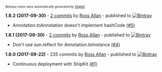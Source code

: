 <sup><sup>*Release notes were automatically generated by [Shipkit](http://shipkit.org/)*</sup></sup>

**1.8.2 (2017-09-30)** - [2 commits](https://github.com/MinimallyCorrect/JavaTransformer/compare/v1.8.1...v1.8.2) by [Ross Allan](https://github.com/nallar) - published to [![Bintray](https://img.shields.io/badge/Bintray-1.8.2-green.svg)](https://bintray.com/minimallycorrect/minimallycorrectmaven/JavaTransformer/1.8.2)
 - Annotation.toAnnotation doesn't implement hashCode [(#5)](https://github.com/MinimallyCorrect/JavaTransformer/issues/5)

**1.8.1 (2017-09-30)** - [2 commits](https://github.com/MinimallyCorrect/JavaTransformer/compare/v1.8.0...v1.8.1) by [Ross Allan](https://github.com/nallar) - published to [![Bintray](https://img.shields.io/badge/Bintray-1.8.1-green.svg)](https://bintray.com/minimallycorrect/minimallycorrectmaven/JavaTransformer/1.8.1)
 - Don't use sun.reflect for Annotation.toInstance [(#4)](https://github.com/MinimallyCorrect/JavaTransformer/issues/4)

**1.8.0 (2017-09-22)** - 235 commits by [Ross Allan](https://github.com/nallar) - published to [![Bintray](https://img.shields.io/badge/Bintray-1.8.0-green.svg)](https://bintray.com/minimallycorrect/minimallycorrectmaven/JavaTransformer/1.8.0)
 - Continuous deployment with ShipKit [(#1)](https://github.com/MinimallyCorrect/JavaTransformer/issues/1)

